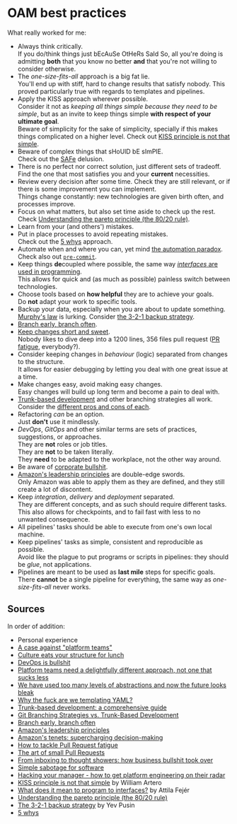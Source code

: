 # OAM best practices

What really worked for me:

- Always think critically.<br/>
  If you do/think things just bEcAuSe OtHeRs SaId So, all you're doing is admitting **both** that you know no better **and** that you're not willing to consider otherwise.
- The _one-size-fits-all_ approach is a big fat lie.<br/>
  You'll end up with stiff, hard to change results that satisfy nobody. This proved particularly true with regards to templates and pipelines.
- Apply the KISS approach wherever possible.<br/>
  Consider it not as _keeping all things simple because they need to be simple_, but as an invite to keep things simple **with respect of your ultimate goal**.<br/>
  Beware of simplicity for the sake of simplicity, specially if this makes things complicated on a higher level. Check out [KISS principle is not that simple].
- Beware of complex things that sHoUlD bE sImPlE.<br/>
  Check out the [SAFe] delusion.
- There is no perfect nor correct solution, just different sets of tradeoff.<br/>
  Find the one that most satisfies you and your **current** necessities.
- Review every decision after some time. Check they are still relevant, or if there is some improvement you can implement.<br/>
  Things change constantly: new technologies are given birth often, and processes improve.
- Focus on what matters, but also set time aside to check up the rest.<br/>
  Check [Understanding the pareto principle (the 80/20 rule)].
- Learn from your (and others') mistakes.
- Put in place processes to avoid repeating mistakes.<br/>
  Check out the [5 whys] approach.
- Automate when and where you can, yet mind [the automation paradox].<br/>
  Check also out [`pre-commit`][pre-commit].
- Keep things **de**coupled where possible, the same way [_interfaces_ are used in programming][what does it mean to program to interfaces?].<br/>
  This allows for quick and (as much as possible) painless switch between technologies.
- Choose tools based on **how helpful** they are to achieve your goals.<br/>
  Do **not** adapt your work to specific tools.
- Backup your data, especially when you are about to update something.<br/>
  [Murphy's law] is lurking. Consider [the 3-2-1 backup strategy].
- [Branch early, branch often].
- [Keep changes short and sweet][the art of small pull requests].<br/>
  Nobody likes to dive deep into a 1200 lines, 356 files pull request ([PR fatigue][how to tackle pull request fatigue], everybody?).
- Consider keeping changes in _behaviour_ (logic) separated from changes to the structure.<br/>
  It allows for easier debugging by letting you deal with one great issue at a time.
- Make changes easy, avoid making easy changes.<br/>
  Easy changes will build up long term and become a pain to deal with.
- [Trunk-based development][trunk-based development: a comprehensive guide] and other branching strategies all work.<br/>
  Consider the [different pros and cons of each][git branching strategies vs. trunk-based development].
- Refactoring _can_ be an option.<br/>
  Just **don't** use it mindlessly.
- _DevOps_, _GitOps_ and other similar terms are sets of practices, suggestions, or approaches.<br/>
  They are **not** roles or job titles.<br/>
  They are **not** to be taken literally.<br/>
  They **need** to be adapted to the workplace, not the other way around.
- Be aware of [corporate bullshit][from inboxing to thought showers: how business bullshit took over].
- [Amazon's leadership principles] are double-edge swords.<br/>
  Only Amazon was able to apply them as they are defined, and they still create a lot of discontent.
- Keep _integration_, _delivery_ and _deployment_ separated.<br/>
  They are different concepts, and as such should require different tasks.<br/>
  This also allows for checkpoints, and to fail fast with less to no unwanted consequence.
- All pipelines' tasks should be able to execute from one's own local machine.
- Keep pipelines' tasks as simple, consistent and reproducible as possible.<br/>
  Avoid like the plague to put programs or scripts in pipelines: they should be _glue_, not applications.
- Pipelines are meant to be used as **last mile** steps for specific goals.<br/>
  There **cannot** be a single pipeline for everything, the same way as _one-size-fits-all_ never works.

## Sources

In order of addition:

- Personal experience
- [A case against "platform teams"]
- [Culture eats your structure for lunch]
- [DevOps is bullshit]
- [Platform teams need a delightfully different approach, not one that sucks less]
- [We have used too many levels of abstractions and now the future looks bleak]
- [Why the fuck are we templating YAML?]
- [Trunk-based development: a comprehensive guide]
- [Git Branching Strategies vs. Trunk-Based Development]
- [Branch early, branch often]
- [Amazon's leadership principles]
- [Amazon's tenets: supercharging decision-making]
- [How to tackle Pull Request fatigue]
- [The art of small Pull Requests]
- [From inboxing to thought showers: how business bullshit took over]
- [Simple sabotage for software]
- [Hacking your manager - how to get platform engineering on their radar]
- [KISS principle is not that simple] by William Artero
- [What does it mean to program to interfaces?] by Attila Fejér
- [Understanding the pareto principle (the 80/20 rule)]
- [The 3-2-1 backup strategy] by Yev Pusin
- [5 whys]

<!--
  References
  -->

<!-- Knowledge base -->
[pre-commit]: pre-commit.md
[safe]: safe.placeholder
[the automation paradox]: the%20automation%20paradox.md

<!-- Others -->
[5 whys]: https://www.mindtools.com/a3mi00v/5-whys
[a case against "platform teams"]: https://kislayverma.com/organizations/a-case-against-platform-teams/
[amazon's leadership principles]: https://www.amazon.jobs/content/en/our-workplace/leadership-principles
[amazon's tenets: supercharging decision-making]: https://aws.amazon.com/blogs/enterprise-strategy/tenets-supercharging-decision-making/
[branch early, branch often]: https://medium.com/@huydotnet/branch-early-branch-often-daadaad9468e
[culture eats your structure for lunch]: https://thoughtmanagement.org/2013/07/10/culture-eats-your-structure-for-lunch/
[devops is bullshit]: https://blog.massdriver.cloud/posts/devops-is-bullshit/
[from inboxing to thought showers: how business bullshit took over]: https://www.theguardian.com/news/2017/nov/23/from-inboxing-to-thought-showers-how-business-bullshit-took-over
[git branching strategies vs. trunk-based development]: https://launchdarkly.com/blog/git-branching-strategies-vs-trunk-based-development/
[hacking your manager - how to get platform engineering on their radar]: https://www.youtube.com/watch?v=8xprsTXKr0w
[how to tackle pull request fatigue]: https://javascript.plainenglish.io/tackling-pr-fatigue-6865edc205ce
[kiss principle is not that simple]: https://artero.dev/posts/kiss-principle-is-not-that-simple/
[murphy's law]: https://en.wikipedia.org/wiki/Murphy%27s_law
[platform teams need a delightfully different approach, not one that sucks less]: https://www.chkk.io/blog/platform-teams-different-approach
[simple sabotage for software]: https://erikbern.com/2023/12/13/simple-sabotage-for-software.html
[the 3-2-1 backup strategy]: https://www.backblaze.com/blog/the-3-2-1-backup-strategy/
[the art of small pull requests]: https://essenceofcode.com/2019/10/29/the-art-of-small-pull-requests/
[trunk-based development: a comprehensive guide]: https://launchdarkly.com/blog/introduction-to-trunk-based-development/
[understanding the pareto principle (the 80/20 rule)]: https://betterexplained.com/articles/understanding-the-pareto-principle-the-8020-rule/
[we have used too many levels of abstractions and now the future looks bleak]: https://unixsheikh.com/articles/we-have-used-too-many-levels-of-abstractions-and-now-the-future-looks-bleak.html
[what does it mean to program to interfaces?]: https://www.baeldung.com/cs/program-to-interface
[why the fuck are we templating yaml?]: https://leebriggs.co.uk/blog/2019/02/07/why-are-we-templating-yaml
